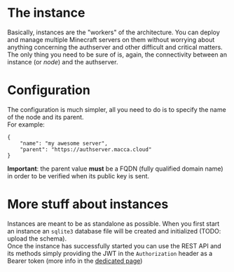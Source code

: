 
# The instance
Basically, instances are the "workers" of the architecture. You can deploy and manage multiple Minecraft servers on them without worrying about anything concerning the authserver and other difficult and critical matters. The only thing you need to be sure of is, again, the connectivity between an instance (or *node*) and the authserver.

# Configuration
The configuration is much simpler, all you need to do is to specify the name of the node and its parent.
<br>For example:
```
{
	"name": "my awesome server",
	"parent": "https://authserver.macca.cloud"
}
```
**Important**: the parent value **must** be a FQDN (fully qualified domain name) in order to be verified when its public key is sent.

# More stuff about instances
Instances are meant to be as standalone as possible. When you first start an instance an `sqlite3` database file will be created and initialized (TODO: upload the schema).
<br>
Once the instance has successfully started you can use the REST API and its methods simply providing the JWT in the `Authorization` header as a Bearer token (more info in the [dedicated page](https://github.com/lugli-maccaferri/qbic-demo/blob/main/instance/api/auth.md))
